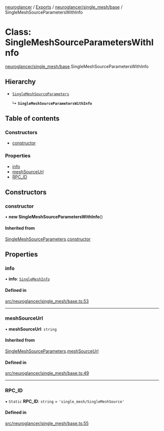 [neuroglancer](../README.md) / [Exports](../modules.md) / [neuroglancer/single\_mesh/base](../modules/neuroglancer_single_mesh_base.md) / SingleMeshSourceParametersWithInfo

# Class: SingleMeshSourceParametersWithInfo

[neuroglancer/single_mesh/base](../modules/neuroglancer_single_mesh_base.md).SingleMeshSourceParametersWithInfo

## Hierarchy

- [`SingleMeshSourceParameters`](neuroglancer_single_mesh_base.SingleMeshSourceParameters.md)

  ↳ **`SingleMeshSourceParametersWithInfo`**

## Table of contents

### Constructors

- [constructor](neuroglancer_single_mesh_base.SingleMeshSourceParametersWithInfo.md#constructor)

### Properties

- [info](neuroglancer_single_mesh_base.SingleMeshSourceParametersWithInfo.md#info)
- [meshSourceUrl](neuroglancer_single_mesh_base.SingleMeshSourceParametersWithInfo.md#meshsourceurl)
- [RPC\_ID](neuroglancer_single_mesh_base.SingleMeshSourceParametersWithInfo.md#rpc_id)

## Constructors

### constructor

• **new SingleMeshSourceParametersWithInfo**()

#### Inherited from

[SingleMeshSourceParameters](neuroglancer_single_mesh_base.SingleMeshSourceParameters.md).[constructor](neuroglancer_single_mesh_base.SingleMeshSourceParameters.md#constructor)

## Properties

### info

• **info**: [`SingleMeshInfo`](../interfaces/neuroglancer_single_mesh_base.SingleMeshInfo.md)

#### Defined in

[src/neuroglancer/single_mesh/base.ts:53](https://github.com/ActiveBrainAtlas2/neuroglancer/blob/91617476/src/neuroglancer/single_mesh/base.ts#L53)

___

### meshSourceUrl

• **meshSourceUrl**: `string`

#### Inherited from

[SingleMeshSourceParameters](neuroglancer_single_mesh_base.SingleMeshSourceParameters.md).[meshSourceUrl](neuroglancer_single_mesh_base.SingleMeshSourceParameters.md#meshsourceurl)

#### Defined in

[src/neuroglancer/single_mesh/base.ts:49](https://github.com/ActiveBrainAtlas2/neuroglancer/blob/91617476/src/neuroglancer/single_mesh/base.ts#L49)

___

### RPC\_ID

▪ `Static` **RPC\_ID**: `string` = `'single_mesh/SingleMeshSource'`

#### Defined in

[src/neuroglancer/single_mesh/base.ts:55](https://github.com/ActiveBrainAtlas2/neuroglancer/blob/91617476/src/neuroglancer/single_mesh/base.ts#L55)
